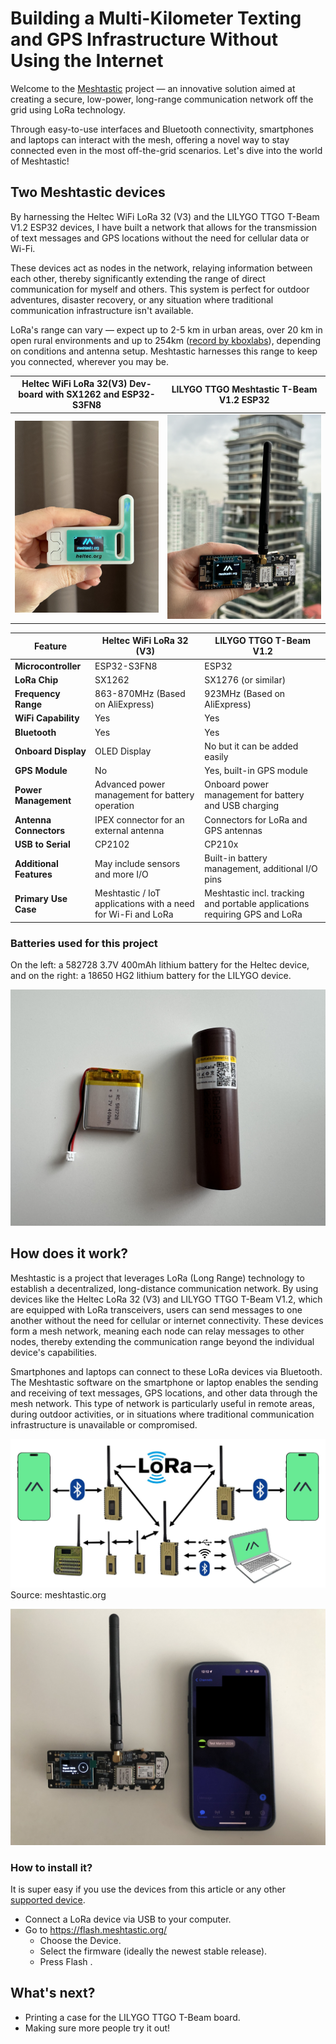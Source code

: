 # Building a Multi-Kilometer Texting and GPS Infrastructure Without Using the Internet

Welcome to the [Meshtastic](https://meshtastic.org/) project — an innovative solution aimed at creating a secure, low-power, long-range communication network off the grid using LoRa technology.



Through easy-to-use interfaces and Bluetooth connectivity, smartphones and laptops can interact with the mesh, offering a novel way to stay connected even in the most off-the-grid scenarios. Let's dive into the world of Meshtastic!


## Two Meshtastic devices
By harnessing the Heltec WiFi LoRa 32 (V3) and the LILYGO TTGO T-Beam V1.2 ESP32 devices, I have built a network that allows for the transmission of text messages and GPS locations without the need for cellular data or Wi-Fi.

These devices act as nodes in the network, relaying information between each other, thereby significantly extending the range of direct communication for myself and others. This system is perfect for outdoor adventures, disaster recovery, or any situation where traditional communication infrastructure isn't available.

LoRa's range can vary — expect up to 2-5 km in urban areas, over 20 km in open rural environments and up to 254km ([record by kboxlabs](https://meshtastic.org/docs/overview/range-tests/#current-ground-record-254km)), depending on conditions and antenna setup. Meshtastic harnesses this range to keep you connected, wherever you may be.


Heltec WiFi LoRa 32(V3) Dev-board with SX1262 and ESP32-S3FN8|  LILYGO TTGO Meshtastic T-Beam V1.2 ESP32
:-------------------------:|:-------------------------:
![Heltec](./pics/meshtastic_heltec.jpeg) |![LILYGO](./pics/meshtastic_lilygo.jpeg)

| Feature                 | Heltec WiFi LoRa 32 (V3)                             | LILYGO TTGO T-Beam V1.2                     |
|-------------------------|------------------------------------------------------|---------------------------------------------|
| **Microcontroller**     | ESP32-S3FN8                                          | ESP32                                       |
| **LoRa Chip**           | SX1262                                               | SX1276 (or similar)                         |
| **Frequency Range**     | 863-870MHz (Based on AliExpress)                     | 923MHz (Based on AliExpress)      |
| **WiFi Capability**     | Yes                                                  | Yes                                         |
| **Bluetooth**           | Yes                                                  | Yes                                         |
| **Onboard Display**     | OLED Display                                         | No but it can be added easily                                        |
| **GPS Module**          | No                                                   | Yes, built-in GPS module                    |
| **Power Management**    | Advanced power management for battery operation      | Onboard power management for battery and USB charging |
| **Antenna Connectors**  | IPEX connector for an external antenna               | Connectors for LoRa and GPS antennas        |
| **USB to Serial**       | CP2102                                               | CP210x                                      |
| **Additional Features** | May include sensors and more I/O                     | Built-in battery management, additional I/O pins |
| **Primary Use Case**    | Meshtastic / IoT applications with a need for Wi-Fi and LoRa      | Meshtastic  incl. tracking and portable applications requiring GPS and LoRa |


### Batteries used for this project 

On the left: a 582728 3.7V 400mAh lithium battery for the Heltec device, and on the right: a 18650 HG2 lithium battery for the LILYGO device.

![Batteries](./pics/batteries.jpeg)


## How does it work?


Meshtastic is a project that leverages LoRa (Long Range) technology to establish a decentralized, long-distance communication network. By using devices like the Heltec LoRa 32 (V3) and LILYGO TTGO T-Beam V1.2, which are equipped with LoRa transceivers, users can send messages to one another without the need for cellular or internet connectivity. These devices form a mesh network, meaning each node can relay messages to other nodes, thereby extending the communication range beyond the individual device's capabilities.

Smartphones and laptops can connect to these LoRa devices via Bluetooth. The Meshtastic software on the smartphone or laptop enables the sending and receiving of text messages, GPS locations, and other data through the mesh network. This type of network is particularly useful in remote areas, during outdoor activities, or in situations where traditional communication infrastructure is unavailable or compromised.

![Batteries](./pics/meshtastic_org-Introduction.jpg)
Source: meshtastic.org

![Test](./pics/test_lilygo.jpeg)

### How to install it?

It is super easy if you use the devices from this article or any other [supported device](https://meshtastic.org/docs/hardware/devices/). 

* Connect a LoRa device via USB to your computer.
* Go to https://flash.meshtastic.org/
	* Choose the Device.
	* Select the firmware (ideally the newest stable release).
	* Press Flash	.


## What's next?

- Printing a case for the LILYGO TTGO T-Beam board.
- Making sure more people try it out!
